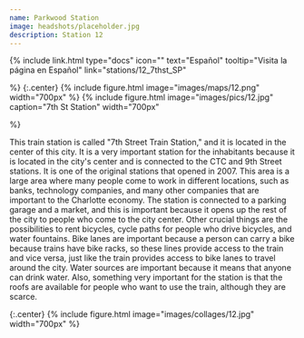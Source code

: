 ```yaml
---
name: Parkwood Station
image: headshots/placeholder.jpg
description: Station 12
---
```


{%
  include link.html
  type="docs"
  icon=""
  text="Español"
  tooltip="Visita la página en Español"
  link="stations/12_7thst_SP"

%}
{:.center}
{%
  include figure.html
  image="images/maps/12.png"
  width="700px"
%}
{%
  include figure.html
  image="images/pics/12.jpg"
  caption="7th St Station"
  width="700px"

%}


This train station is called "7th Street Train Station," and it is located in the center of this city. It is a very important station for the inhabitants because it is located in the city's center and is connected to the CTC and 9th Street stations. It is one of the original stations that opened in 2007. This area is a large area where many people come to work in different locations, such as banks, technology companies, and many other companies that are important to the Charlotte economy. The station is connected to a parking garage and a market, and this is important because it opens up the rest of the city to people who come to the city center. Other crucial things are the possibilities to rent bicycles, cycle paths for people who drive bicycles, and water fountains. Bike lanes are important because a person can carry a bike because trains have bike racks, so these lines provide access to the train and vice versa, just like the train provides access to bike lanes to travel around the city. Water sources are important because it means that anyone can drink water. Also, something very important for the station is that the roofs are available for people who want to use the train, although they are scarce.

{:.center}
{%
include figure.html
image="images/collages/12.jpg"
width="700px"
%}